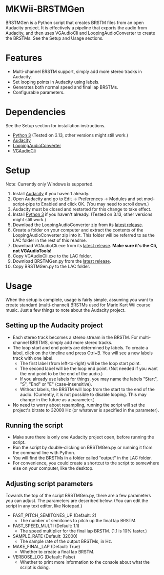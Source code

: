 # MKWii-BRSTMGen
BRSTMGen is a Python script that creates BRSTM files from an open Audacity project. It is effectively a pipeline that exports the audio from Audacity, and then uses VGAudioCli and LoopingAudioConverter to create the BRSTMs. See the Setup and Usage sections.

# Features
- Multi-channel BRSTM support, simply add more stereo tracks in Audacity.
- Set looping points in Audacity using labels.
- Generates both normal speed and final lap BRSTMs.
- Configurable parameters.

# Dependencies
See the Setup section for installation instructions.
- [Python 3](https://www.python.org/) (Tested on 3.13, other versions might still work.)
- [Audacity](https://www.audacityteam.org/)
- [LoopingAudioConverter](https://github.com/libertyernie/LoopingAudioConverter)
- [VGAudioCli](https://github.com/Thealexbarney/VGAudio)

# Setup
Note: Currently only Windows is supported.

1. Install [Audacity](https://www.audacityteam.org/) if you haven't already.
2. Open Audacity and go to Edit -> Preferences -> Modules and set mod-script-pipe to Enabled and click OK. (You may need to scroll down.)
3. Audacity must be closed and restarted for this change to take effect.
4. Install [Python 3](https://www.python.org/) if you haven't already. (Tested on 3.13, other versions might still work.)
5. Download the LoopingAudioConverter zip from its [latest release](https://github.com/libertyernie/LoopingAudioConverter/releases/latest).
6. Create a folder on your computer and extract the contents of the LoopingAudioConverter zip into it. This folder will be referred to as the LAC folder in the rest of this readme.
7. Download VGAudioCli.exe from its [latest release](https://github.com/Thealexbarney/VGAudio/releases/latest). **Make sure it's the Cli, not VGAudioTools!**
8. Copy VGAudioCli.exe to the LAC folder.
9. Download BRSTMGen.py from the [latest release](https://github.com/KevinVG207/MKWii-BRSTMGen/releases/latest).
10. Copy BRSTMGen.py to the LAC folder.

# Usage
When the setup is complete, usage is fairly simple, assuming you want to create standard (multi-channel) BRSTMs used for Mario Kart Wii course music. Just a few things to note about the Audacity project.
## Setting up the Audacity project
- Each stereo track becomes a stereo stream in the BRSTM. For multi-channel BRSTMS, simply add more stereo tracks.
- The loop start and end points are determined by labels. To create a label, click on the timeline and press Ctrl+B. You will see a new labels track with one label.
  - The first label (from left-to-right) will be the loop start point.
  - The second label will be the loop end point. (Not needed if you want the end point to be the end of the audio.)
  - If you already use labels for things, you may name the labels "Start", "S", "End" or "E" (case-insensitive).
  - Without labels, the BRSTM will loop from the start to the end of the audio. (Currently, it is not possible to disable looping. This may change in the future as a parameter.)
- No need to worry about resampling, running the script will set the project's bitrate to 32000 Hz (or whatever is specified in the parameter).

## Running the script
- Make sure there is only one Audacity project open, before running the script.
- Run the script by double-clicking on BRSTMGen.py or running it from the command line with Python.
- You will find the BRSTMs in a folder called "output" in the LAC folder.
- For convenience, you could create a shortcut to the script to somewhere else on your computer, like the desktop.

## Adjusting script parameters
Towards the top of the script BRSTMGen.py, there are a few parameters you can adjust. The parameters are described below. (You can edit the script in any text editor, like Notepad.)
- FAST_PITCH_SEMITONES_UP (Default: 2)
  - The number of semitones to pitch up the final lap BRSTM.
- FAST_SPEED_MULTI (Default: 1.1)
  - The speed multiplier for the final lap BRSTM. (1.1 is 10% faster.)
- SAMPLE_RATE (Default: 32000)
  - The sample rate of the output BRSTMs, in Hz.
- MAKE_FINAL_LAP (Default: True)
  - Whether to create a final lap BRSTM.
- VERBOSE_LOG (Default: False)
  - Whether to print more information to the console about what the script is doing.